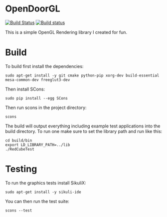 # OpenDoorGL
[![Build Status](https://travis-ci.org/dmoody256/OpenDoorGL.svg?branch=master)](https://travis-ci.org/dmoody256/OpenDoorGL)
[![Build status](https://ci.appveyor.com/api/projects/status/iltlwjvcrb86v2e7/branch/master?svg=true)](https://ci.appveyor.com/project/dmoody256/opendoorgl/branch/master)

This is a simple OpenGL Rendering library I created for fun.

# Build

To build first install the dependencies:

```sudo apt-get install -y git cmake python-pip xorg-dev build-essential mesa-common-dev freeglut3-dev```

Then install SCons:

```sudo pip install --egg SCons```

Then run scons in the project directory:

```scons```

The build will output everything including example test applications into the build directory. To run one make sure to set the library path and run like this:

```
cd build/bin
export LD_LIBRARY_PATH=../lib
./RedCubeTest
```

# Testing

To run the graphics tests install SikuliX:

```sudo apt-get install -y sikuli-ide```

You can then run the test suite:

```scons --test```




